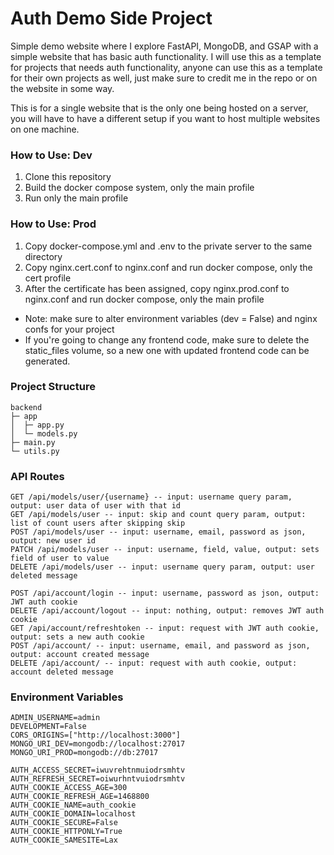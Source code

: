 # Auth Demo Side Project

Simple demo website where I explore FastAPI, MongoDB, and GSAP
with a simple website that has basic auth functionality. I will use this as a template for projects
that needs auth functionality, anyone can use this as a template for their own projects as well, just make
sure to credit me in the repo or on the website in some way.

This is for a single website that is the only one being hosted on a server, you will have to have a different setup if you want to host multiple websites on one machine. 

### How to Use: Dev
1. Clone this repository
2. Build the docker compose system, only the main profile
3. Run only the main profile

### How to Use: Prod
1. Copy docker-compose.yml and .env to the private server to the same directory
2. Copy nginx.cert.conf to nginx.conf and run docker compose, only the cert profile
3. After the certificate has been assigned, copy nginx.prod.conf to nginx.conf and run docker compose,
only the main profile
* Note: make sure to alter environment variables (dev = False) and nginx confs for your project
* If you're going to change any frontend code, make sure to delete the static_files volume,
so a new one with updated frontend code can be generated.

### Project Structure
```
backend
├─ app
│  ├─ app.py
│  └─ models.py
├─ main.py
└─ utils.py
```

### API Routes
```
GET /api/models/user/{username} -- input: username query param, output: user data of user with that id
GET /api/models/user -- input: skip and count query param, output: list of count users after skipping skip
POST /api/models/user -- input: username, email, password as json, output: new user id
PATCH /api/models/user -- input: username, field, value, output: sets field of user to value
DELETE /api/models/user -- input: username query param, output: user deleted message

POST /api/account/login -- input: username, password as json, output: JWT auth cookie
DELETE /api/account/logout -- input: nothing, output: removes JWT auth cookie
GET /api/account/refreshtoken -- input: request with JWT auth cookie, output: sets a new auth cookie
POST /api/account/ -- input: username, email, and password as json, output: account created message
DELETE /api/account/ -- input: request with auth cookie, output: account deleted message
```

### Environment Variables
```
ADMIN_USERNAME=admin
DEVELOPMENT=False
CORS_ORIGINS=["http://localhost:3000"]
MONGO_URI_DEV=mongodb://localhost:27017
MONGO_URI_PROD=mongodb://db:27017

AUTH_ACCESS_SECRET=iwuvrehtnmuiodrsmhtv
AUTH_REFRESH_SECRET=oiwurhntvuiodrsmhtv
AUTH_COOKIE_ACCESS_AGE=300
AUTH_COOKIE_REFRESH_AGE=1468800
AUTH_COOKIE_NAME=auth_cookie
AUTH_COOKIE_DOMAIN=localhost
AUTH_COOKIE_SECURE=False
AUTH_COOKIE_HTTPONLY=True
AUTH_COOKIE_SAMESITE=Lax
```
